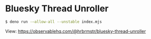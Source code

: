 # Bluesky Thread Unroller

```bash
$ deno run -—allow-all --unstable index.mjs
```

View: <https://observablehq.com/@hrbrmstr/bluesky-thread-unroller>